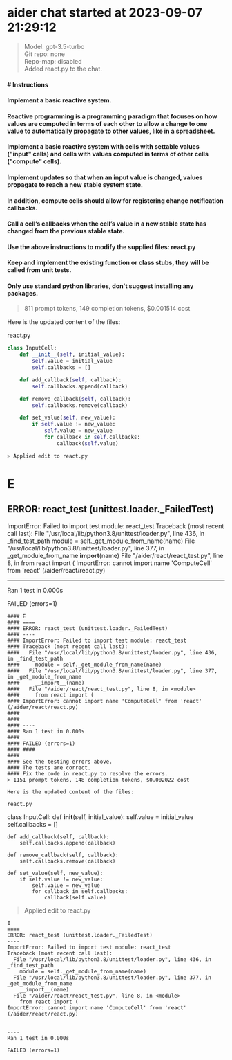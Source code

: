 
# aider chat started at 2023-09-07 21:29:12

> Model: gpt-3.5-turbo  
> Git repo: none  
> Repo-map: disabled  
> Added react.py to the chat.  

#### # Instructions  
####   
#### Implement a basic reactive system.  
####   
#### Reactive programming is a programming paradigm that focuses on how values are computed in terms of each other to allow a change to one value to automatically propagate to other values, like in a spreadsheet.  
####   
#### Implement a basic reactive system with cells with settable values ("input" cells) and cells with values computed in terms of other cells ("compute" cells).  
#### Implement updates so that when an input value is changed, values propagate to reach a new stable system state.  
####   
#### In addition, compute cells should allow for registering change notification callbacks.  
#### Call a cell’s callbacks when the cell’s value in a new stable state has changed from the previous stable state.  
####   
#### ####  
####   
#### Use the above instructions to modify the supplied files: react.py  
#### Keep and implement the existing function or class stubs, they will be called from unit tests.  
#### Only use standard python libraries, don't suggest installing any packages.  
> 811 prompt tokens, 149 completion tokens, $0.001514 cost  

Here is the updated content of the files:

react.py
```python
class InputCell:
    def __init__(self, initial_value):
        self.value = initial_value
        self.callbacks = []

    def add_callback(self, callback):
        self.callbacks.append(callback)

    def remove_callback(self, callback):
        self.callbacks.remove(callback)

    def set_value(self, new_value):
        if self.value != new_value:
            self.value = new_value
            for callback in self.callbacks:
                callback(self.value)

> Applied edit to react.py  
```
E
====
ERROR: react_test (unittest.loader._FailedTest)
----
ImportError: Failed to import test module: react_test
Traceback (most recent call last):
  File "/usr/local/lib/python3.8/unittest/loader.py", line 436, in _find_test_path
    module = self._get_module_from_name(name)
  File "/usr/local/lib/python3.8/unittest/loader.py", line 377, in _get_module_from_name
    __import__(name)
  File "/aider/react/react_test.py", line 8, in <module>
    from react import (
ImportError: cannot import name 'ComputeCell' from 'react' (/aider/react/react.py)


----
Ran 1 test in 0.000s

FAILED (errors=1)

```
#### E  
#### ====  
#### ERROR: react_test (unittest.loader._FailedTest)  
#### ----  
#### ImportError: Failed to import test module: react_test  
#### Traceback (most recent call last):  
####   File "/usr/local/lib/python3.8/unittest/loader.py", line 436, in _find_test_path  
####     module = self._get_module_from_name(name)  
####   File "/usr/local/lib/python3.8/unittest/loader.py", line 377, in _get_module_from_name  
####     __import__(name)  
####   File "/aider/react/react_test.py", line 8, in <module>  
####     from react import (  
#### ImportError: cannot import name 'ComputeCell' from 'react' (/aider/react/react.py)  
####   
####   
#### ----  
#### Ran 1 test in 0.000s  
####   
#### FAILED (errors=1)  
#### ####  
####   
#### See the testing errors above.  
#### The tests are correct.  
#### Fix the code in react.py to resolve the errors.  
> 1151 prompt tokens, 148 completion tokens, $0.002022 cost  

Here is the updated content of the files:

react.py
```
class InputCell:
    def __init__(self, initial_value):
        self.value = initial_value
        self.callbacks = []

    def add_callback(self, callback):
        self.callbacks.append(callback)

    def remove_callback(self, callback):
        self.callbacks.remove(callback)

    def set_value(self, new_value):
        if self.value != new_value:
            self.value = new_value
            for callback in self.callbacks:
                callback(self.value)

> Applied edit to react.py  
```
E
====
ERROR: react_test (unittest.loader._FailedTest)
----
ImportError: Failed to import test module: react_test
Traceback (most recent call last):
  File "/usr/local/lib/python3.8/unittest/loader.py", line 436, in _find_test_path
    module = self._get_module_from_name(name)
  File "/usr/local/lib/python3.8/unittest/loader.py", line 377, in _get_module_from_name
    __import__(name)
  File "/aider/react/react_test.py", line 8, in <module>
    from react import (
ImportError: cannot import name 'ComputeCell' from 'react' (/aider/react/react.py)


----
Ran 1 test in 0.000s

FAILED (errors=1)

```